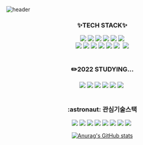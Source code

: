 ![header](https://capsule-render.vercel.app/api?type=waving&color=gradient&height=300&section=header&text=Hi~%20There%20I`m%20Dong%20Ok%20&fontSize=45)
<div align=center>
  <div align=center> <h3>✨TECH STACK✨</h3> </div>
<img src="https://img.shields.io/badge/Java-007396?style=flat&logo=Java&logoColor=white"/></a>&nbsp<img src="https://img.shields.io/badge/JavaScript-F7DF1E?style=flat&logo=JavaScript&logoColor=white"/></a>&nbsp<img src="https://img.shields.io/badge/PostgreSQL-4169E1?style=flat&logo=PostgreSQL&logoColor=white"/></a>&nbsp<img src="https://img.shields.io/badge/SpringBoot-6DB33F?style=flat&logo=SpringBoot&logoColor=black"/></a>&nbsp<img src="https://img.shields.io/badge/Spring-6DB33F?style=flat&logo=Spring&logoColor=black"/></a>&nbsp<img src="https://img.shields.io/badge/MicrosoftAzure-0078D4?style=flat&logo=MicrosoftAzure&logoColor=white"/><br></a>&nbsp<img src="https://img.shields.io/badge/Oracle-F80000?style=flat&logo=Oracle&logoColor=black"/></a>&nbsp<img src="https://img.shields.io/badge/jQuery-0769AD?style=flat&logo=jQuery&logoColor=white"/></a>&nbsp<img src="https://img.shields.io/badge/Linux-FCC624?style=flat&logo=Linux&logoColor=black"/></a>&nbsp<img src="https://img.shields.io/badge/ApacheTomcat-F8DC75?style=flat&logo=ApacheTomcat&logoColor=black"/></a>&nbsp<img src="https://img.shields.io/badge/Bootstrap-7952B3?style=flat&logo=Bootstrap&logoColor=black"/></a>&nbsp<img src="https://img.shields.io/badge/HTML5-E34F26?style=flat&logo=HTML5&logoColor=black"/></a>&nbsp
<img src="https://img.shields.io/badge/GitHub-181717?style=flat&logo=GitHub&logoColor=white"/></a>&nbsp<br><br>

<div align=center> <h3>✏️2022 STUDYING...</h3> </div>
<img src="https://img.shields.io/badge/MSA-6DB33F?style=flat&logo=iCloud&logoColor=white"/></a>&nbsp<img src="https://img.shields.io/badge/Docker-2496ED?style=flat&logo=Docker&logoColor=white"/></a>&nbsp<img src="https://img.shields.io/badge/Algorithm-F5455C?style=flat&logo=Java&logoColor=black"/></a>&nbsp<img src="https://img.shields.io/badge/JPA-FF6C2C?style=flat&logo=&logoColor=white"/></a>&nbsp<img src="https://img.shields.io/badge/TESTCODE-AA00FF?style=flat&logo=&logoColor=white"/></a>&nbsp<img src="https://img.shields.io/badge/EffectiveJava-007396?style=flat&logo=Java&logoColor=white"/></a>&nbsp<br><br>

<div align=center> <h3>:astronaut: 관심기술스택</h3> </div>
<img src="https://img.shields.io/badge/SpringCloud-6DB33F?style=flat&logo=iCloud&logoColor=white"/></a>&nbsp<img src="https://img.shields.io/badge/Jenkins-D24939?style=flat&logo=Jenkins&logoColor=black"/></a>&nbsp<img src="https://img.shields.io/badge/Docker-2496ED?style=flat&logo=Docker&logoColor=black"/></a>&nbsp<img src="https://img.shields.io/badge/k8s-326CE5?style=flat&logo=kubernetes&logoColor=white"/></a>&nbsp<img src="https://img.shields.io/badge/IntelliJ-000000?style=flat&logo=IntelliJ IDEA&logoColor=white"/></a>&nbsp<img src="https://img.shields.io/badge/IntelliJ-000000?style=flat&logo=IntelliJ IDEA&logoColor=white"/></a>&nbsp<img src="https://img.shields.io/badge/kafka-231F20?style=flat&logo=Apache Kafka&logoColor=white"/></a>&nbsp<img src="https://img.shields.io/badge/ServiceMesh-6DB33F?style=flat&logo=Spring Boot&logoColor=white"/></a>&nbsp

[![Anurag's GitHub stats](https://github-readme-stats.vercel.app/api?username=ldk-hub&hide=contribs&count_private=true&show_icons=true&show_icons=true&theme=dracula)](https://github.com/anuraghazra/github-readme-stats)

</div>
